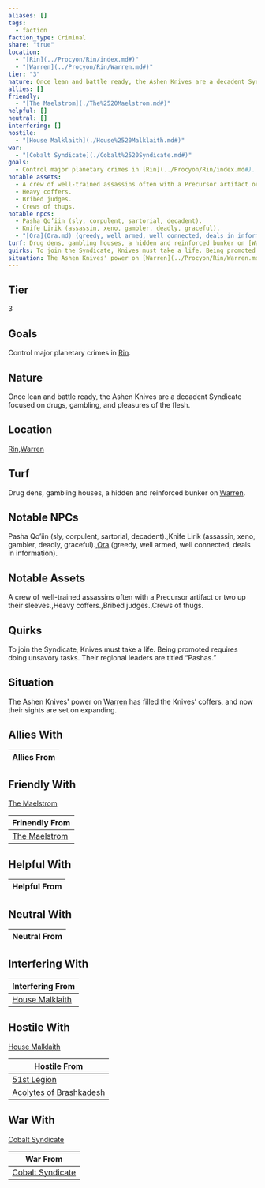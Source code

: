 ```yaml
---
aliases: []
tags:
  - faction
faction_type: Criminal
share: "true"
location:
  - "[Rin](../Procyon/Rin/index.md#)"
  - "[Warren](../Procyon/Rin/Warren.md#)"
tier: "3"
nature: Once lean and battle ready, the Ashen Knives are a decadent Syndicate focused on drugs, gambling, and pleasures of the flesh.
allies: []
friendly:
  - "[The Maelstrom](./The%2520Maelstrom.md#)"
helpful: []
neutral: []
interfering: []
hostile:
  - "[House Malklaith](./House%2520Malklaith.md#)"
war:
  - "[Cobalt Syndicate](./Cobalt%2520Syndicate.md#)"
goals:
  - Control major planetary crimes in [Rin](../Procyon/Rin/index.md#).
notable assets:
  - A crew of well-trained assassins often with a Precursor artifact or two up their sleeves.
  - Heavy coffers.
  - Bribed judges.
  - Crews of thugs.
notable npcs:
  - Pasha Qo’iin (sly, corpulent, sartorial, decadent).
  - Knife Lirik (assassin, xeno, gambler, deadly, graceful).
  - "[Ora](Ora.md) (greedy, well armed, well connected, deals in information)."
turf: Drug dens, gambling houses, a hidden and reinforced bunker on [Warren](../Procyon/Rin/Warren.md#).
quirks: To join the Syndicate, Knives must take a life. Being promoted requires doing unsavory tasks. Their regional leaders are titled “Pashas.”
situation: The Ashen Knives' power on [Warren](../Procyon/Rin/Warren.md#) has filled the Knives’ coffers, and now their sights are set on expanding.
---
```

## Tier

3

## Goals

Control major planetary crimes in [Rin](Procyon/Rin/Rin.md).

## Nature

Once lean and battle ready, the Ashen Knives are a decadent Syndicate focused on drugs, gambling, and pleasures of the flesh.

## Location

[Rin](../Procyon/Rin/index.md.md#.md#),[Warren](../Procyon/Rin/Warren.md.md#.md#.md#)

## Turf

Drug dens, gambling houses, a hidden and reinforced bunker on [Warren](Procyon/Rin/Warren.md).

## Notable NPCs

Pasha Qo’iin (sly, corpulent, sartorial, decadent).,Knife Lirik (assassin, xeno, gambler, deadly, graceful).,[Ora](Ora.md) (greedy, well armed, well connected, deals in information).

## Notable Assets

A crew of well-trained assassins often with a Precursor artifact or two up their sleeves.,Heavy coffers.,Bribed judges.,Crews of thugs.

## Quirks

To join the Syndicate, Knives must take a life. Being promoted requires doing unsavory tasks. Their regional leaders are titled “Pashas.”

## Situation

The Ashen Knives' power on [Warren](Procyon/Rin/Warren.md) has filled the Knives’ coffers, and now their sights are set on expanding.

## Allies With



| Allies From |
| ----------- |


## Friendly With

[The Maelstrom](./The%2520Maelstrom.md.md#)

| Frinendly From                               |
| -------------------------------------------- |
| [The Maelstrom](./The%2520Maelstrom.md.md#) |


## Helpful With



| Helpful From |
| ------------ |


## Neutral With




| Neutral From |
| ------------ |



## Interfering With




| Interfering From                                 |
| ------------------------------------------------ |
| [House Malklaith](./House%2520Malklaith.md.md#) |



## Hostile With

[House Malklaith](./House%2520Malklaith.md.md#)


| Hostile From                                                     |
| ---------------------------------------------------------------- |
| [51st Legion](./51st%20Legion.md)                         |
| [Acolytes of Brashkadesh](./Acolytes%20of%20Brashkadesh.md) |



## War With

[Cobalt Syndicate](./Cobalt%2520Syndicate.md.md#)

| War From                                           |
| -------------------------------------------------- |
| [Cobalt Syndicate](./Cobalt%2520Syndicate.md.md#) |

